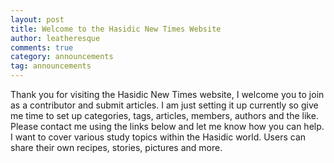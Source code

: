```yaml
---
layout: post
title: Welcome to the Hasidic New Times Website
author: leatheresque
comments: true
category: announcements
tag: announcements
---
```


Thank you for visiting the Hasidic New Times website, I welcome you to join as a contributor and submit articles. I am just setting it up currently so give me time to set up categories, tags, articles, members, authors and the like. Please contact me using the links below and let me know how you can help. I want to cover various study topics within the Hasidic world. Users can share their own recipes, stories, pictures and more.